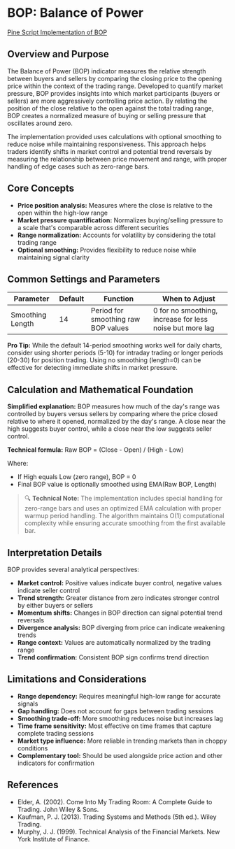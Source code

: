 # BOP: Balance of Power

[Pine Script Implementation of BOP](https://github.com/mihakralj/pinescript/blob/main/indicators/momentum/bop.pine)

## Overview and Purpose

The Balance of Power (BOP) indicator measures the relative strength between buyers and sellers by comparing the closing price to the opening price within the context of the trading range. Developed to quantify market pressure, BOP provides insights into which market participants (buyers or sellers) are more aggressively controlling price action. By relating the position of the close relative to the open against the total trading range, BOP creates a normalized measure of buying or selling pressure that oscillates around zero.

The implementation provided uses calculations with optional smoothing to reduce noise while maintaining responsiveness. This approach helps traders identify shifts in market control and potential trend reversals by measuring the relationship between price movement and range, with proper handling of edge cases such as zero-range bars.

## Core Concepts

* **Price position analysis:** Measures where the close is relative to the open within the high-low range
* **Market pressure quantification:** Normalizes buying/selling pressure to a scale that's comparable across different securities
* **Range normalization:** Accounts for volatility by considering the total trading range
* **Optional smoothing:** Provides flexibility to reduce noise while maintaining signal clarity

## Common Settings and Parameters

| Parameter | Default | Function | When to Adjust |
|-----------|---------|----------|---------------|
| Smoothing Length | 14 | Period for smoothing raw BOP values | 0 for no smoothing, increase for less noise but more lag |

**Pro Tip:** While the default 14-period smoothing works well for daily charts, consider using shorter periods (5-10) for intraday trading or longer periods (20-30) for position trading. Using no smoothing (length=0) can be effective for detecting immediate shifts in market pressure.

## Calculation and Mathematical Foundation

**Simplified explanation:**
BOP measures how much of the day's range was controlled by buyers versus sellers by comparing where the price closed relative to where it opened, normalized by the day's range. A close near the high suggests buyer control, while a close near the low suggests seller control.

**Technical formula:**
Raw BOP = (Close - Open) / (High - Low)

Where:
- If High equals Low (zero range), BOP = 0
- Final BOP value is optionally smoothed using EMA(Raw BOP, Length)

> 🔍 **Technical Note:** The implementation includes special handling for zero-range bars and uses an optimized EMA calculation with proper warmup period handling. The algorithm maintains O(1) computational complexity while ensuring accurate smoothing from the first available bar.

## Interpretation Details

BOP provides several analytical perspectives:

* **Market control:** Positive values indicate buyer control, negative values indicate seller control
* **Trend strength:** Greater distance from zero indicates stronger control by either buyers or sellers
* **Momentum shifts:** Changes in BOP direction can signal potential trend reversals
* **Divergence analysis:** BOP diverging from price can indicate weakening trends
* **Range context:** Values are automatically normalized by the trading range
* **Trend confirmation:** Consistent BOP sign confirms trend direction

## Limitations and Considerations

* **Range dependency:** Requires meaningful high-low range for accurate signals
* **Gap handling:** Does not account for gaps between trading sessions
* **Smoothing trade-off:** More smoothing reduces noise but increases lag
* **Time frame sensitivity:** Most effective on time frames that capture complete trading sessions
* **Market type influence:** More reliable in trending markets than in choppy conditions
* **Complementary tool:** Should be used alongside price action and other indicators for confirmation

## References

* Elder, A. (2002). Come Into My Trading Room: A Complete Guide to Trading. John Wiley & Sons.
* Kaufman, P. J. (2013). Trading Systems and Methods (5th ed.). Wiley Trading.
* Murphy, J. J. (1999). Technical Analysis of the Financial Markets. New York Institute of Finance.
